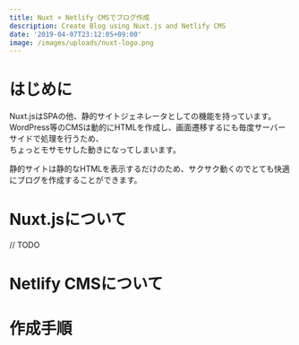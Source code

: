 ```yaml
---
title: Nuxt × Netlify CMSでブログ作成
description: Create Blog using Nuxt.js and Netlify CMS
date: '2019-04-07T23:12:05+09:00'
image: /images/uploads/nuxt-logo.png
---
```

# はじめに

Nuxt.jsはSPAの他、静的サイトジェネレータとしての機能を持っています。  
WordPress等のCMSは動的にHTMLを作成し、画面遷移するにも毎度サーバーサイドで処理を行うため、  
ちょっとモサモサした動きになってしまいます。

静的サイトは静的なHTMLを表示するだけのため、サクサク動くのでとても快適にブログを作成することができます。

# Nuxt.jsについて

// TODO

# Netlify CMSについて

# 作成手順

